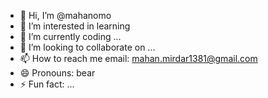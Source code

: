 - 👋 Hi, I’m @mahanomo
- 👀 I’m interested in learning
- 🌱 I’m currently coding ...
- 💞️ I’m looking to collaborate on ...
- 📫 How to reach me email: mahan.mirdar1381@gmail.com
- 😄 Pronouns: bear
- ⚡ Fun fact: ...

<!---
mahanomo/mahanomo is a ✨ special ✨ repository because its `README.md` (this file) appears on your GitHub profile.
You can click the Preview link to take a look at your changes.
--->
